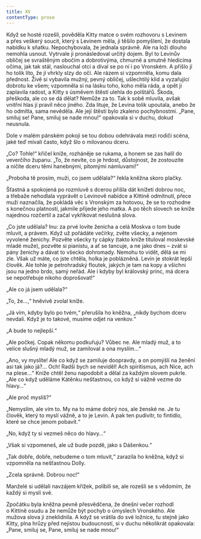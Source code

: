 ```yaml
---
title: XV
contentType: prose
---
```


<section>

Když se hosté rozešli, pověděla Kitty matce o svém rozhovoru s Levinem a přes veškerý soucit, který s Levinem měla, ji těšilo pomyšlení, že dostala nabídku k sňatku. Nepochybovala, že jednala správně. Ale na loži dlouho nemohla usnout. Vytrvale ji pronásledoval určitý dojem. Byl to Levinův obličej se svraštěným obočím a dobrotivýma, chmurně a smutně hledícíma očima, jak tak stál, naslouchal otci a díval se po ní i po Vronském. A přišlo jí ho tolik líto, že jí vhrkly slzy do očí. Ale rázem si vzpomněla, komu dala přednost. Živě si vybavila mužný, pevný obličej, ušlechtilý klid a vyzařující dobrotu ke všem; vzpomněla si na lásku toho, koho měla ráda, a opět ji zaplavila radost, a Kitty s úsměvem štěstí ulehla do polštářů. Škoda, přeškoda, ale co se dá dělat? Nemůže za to. Tak k sobě mluvila, avšak vnitřní hlas jí pravil něco jiného. Zda lituje, že Levina tolik upoutala, anebo že ho odmítla, sama nevěděla. Ale její štěstí bylo zkaleno pochybnostmi. „Pane, smiluj se! Pane, smiluj se nade mnou!“ opakovala si v duchu, dokud neusnula.

Dole v malém pánském pokoji se tou dobou odehrávala mezi rodiči scéna, jaké teď mívali často, když šlo o milovanou dceru.

„Co? Tohle!“ křičel kníže, rozháněje se rukama, a honem se zas halil do veverčího županu. „To, že nevíte, co je hrdost, důstojnost, že zostouzíte a ničíte dceru těmi hanebnými, pitomými námluvami!“

„Proboha tě prosím, muži, co jsem udělala?“ řekla kněžna skoro plačky.

Šťastná a spokojená po rozmluvě s dcerou přišla dát knížeti dobrou noc, a třebaže nehodlala vyprávět o Levinově nabídce a Kittině odmítnutí, přece muži naznačila, že pokládá věc s Vronským za hotovou, že se to rozhodne s konečnou platností, jakmile přijede jeho matka. A po těch slovech se kníže najednou rozčertil a začal vykřikovat neslušná slova.

„Co jste udělala? Inu: za prvé lovíte ženicha a celá Moskva o tom bude mluvit, a právem. Když už pořádáte večírky, zvěte všecky, a nejenom vyvolené ženichy. Pozvěte všecky ty cápky (takto kníže tituloval moskevské mladé muže), pozvěte si pianistu, a ať se tancuje, a ne jako dnes – zvát si pány ženichy a dávat to všecko dohromady. Nemohu to vidět, dělá se mi zle. Však už máte, co jste chtěla, holka je poblázněná. Levin je stokrát lepší člověk. Ale tohle je petrohradský floutek, jakých je tam na kopy a všichni jsou na jedno brdo, samý neřád. Ale i kdyby byl královský princ, má dcera se nepotřebuje nikoho doprošovat!“

„Ale co já jsem udělala?“

„To, že…,“ hněvivě zvolal kníže.

„Já vím, kdyby bylo po tvém,“ přerušila ho kněžna, „nikdy bychom dceru nevdali. Když je to takové, musíme odjet na venkov.“

„A bude to nejlepší.“

„Ale počkej. Copak někomu podkuřuju? Vůbec ne. Ale mladý muž, a to velice slušný mladý muž, se zamiloval a ona myslím…“

„Ano, vy myslíte! Ale co když se zamiluje doopravdy, a on pomýšlí na ženění asi tak jako já?… Och! Radši bych se neviděl! Ach spiritismus, ach Nice, ach na plese…“ Kníže chtěl ženu napodobit a dělal za každým slovem pukrle. „Ale co když uděláme Kátěnku nešťastnou, co když si vážně vezme do hlavy…“

„Ale proč myslíš?“

„Nemyslím, ale vím to. My na to máme dobrý nos, ale ženské ne. Je tu člověk, který to myslí vážně, a to je Levin. A pak ten pudivítr, to fintidlo, které se chce jenom pobavit.“

„No, když ty si vezmeš něco do hlavy…“

„Však si vzpomeneš, ale už bude pozdě, jako s Dášenkou.“

„Tak dobře, dobře, nebudeme o tom mluvit,“ zarazila ho kněžna, když si vzpomněla na nešťastnou Dolly.

„Zcela správně. Dobrou noc!“

Manželé si udělali navzájem křížek, políbili se, ale rozešli se s vědomím, že každý si myslí své.

Zpočátku byla kněžna pevně přesvědčena, že dnešní večer rozhodl o Kittině osudu a že nemůže být pochyb o úmyslech Vronského. Ale mužova slova ji zneklidnila. A když se vrátila do své ložnice, tu stejně jako Kitty, plna hrůzy před nejistou budoucností, si v duchu několikrát opakovala: „Pane, smiluj se, Pane, smiluj se nade mnou!“

</section>
